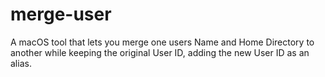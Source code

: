 # merge-user
A macOS tool that lets you merge one users Name and Home Directory to another while keeping the original User ID, adding the new User ID as an alias.
